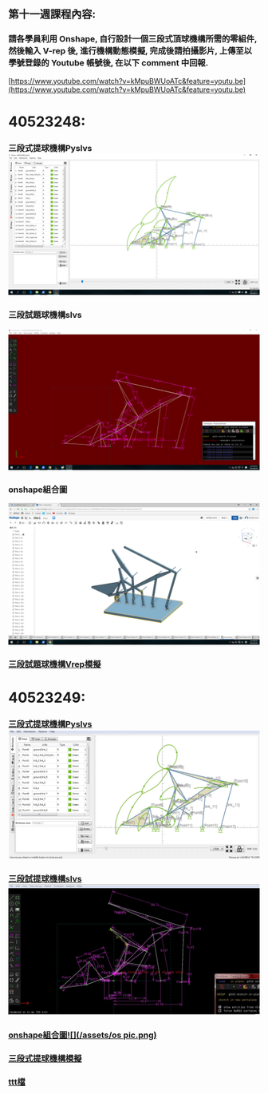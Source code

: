 ## 第十一週課程內容:

### 請各學員利用 Onshape, 自行設計一個三段式頂球機構所需的零組件, 然後輸入 V-rep 後, 進行機構動態模擬, 完成後請拍攝影片, 上傳至以學號登錄的 Youtube 帳號後, 在以下 comment 中回報.

[https://www.youtube.com/watch?v=kMpuBWUoATc&feature=youtu.be](https://www.youtube.com/watch?v=kMpuBWUoATc&feature=youtu.be)

# 40523248:

### 三段式提球機構Pyslvs![](/assets/eb95afa0-48f6-499b-b5b0-eff44771884d.png)

### 三段試題球機構slvs

![](/assets/e97af706-ec2b-46e7-8320-182dc4b98ded.png)

### onshape組合圖

![](/assets/未命名.png)

### [三段試題球機構Vrep模擬](https://legacy.gitbook.com/book/s40523248/2018-cdb-14/edit#)

# 40523249:

### [三段式提球機構Pyslvs![](/assets/pls.jpg)](https://github.com/40523249/40523249_2018/blob/gh-pages/40523249-2.pyslvs)

### [三段試提球機構slvs![](/assets/slvs.jpg)](https://github.com/40523249/40523249_2018/blob/gh-pages/40523249-2.slvs)

### [onshape組合圖![](/assets/os pic.png)](https://cad.onshape.com/documents/c9d50f23b7fc038b67765e06/w/e13f41f34fee268718a58320/e/083e998bb59fb160a2d387d4)

### [三段式提球機構模擬](https://www.youtube.com/watch?v=1FE5DoI50-4)

### [ttt檔](https://github.com/40523249/40523249_2018/blob/gh-pages/40523249.ttt)

### 

### 



